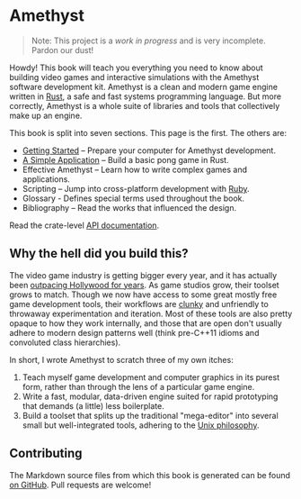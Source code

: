 # Amethyst

> Note: This project is a *work in progress* and is very incomplete. Pardon our
> dust!

Howdy! This book will teach you everything you need to know about building video
games and interactive simulations with the Amethyst software development kit.
Amethyst is a clean and modern game engine written in [Rust][rs], a safe and
fast systems programming language. But more correctly, Amethyst is a whole suite
of libraries and tools that collectively make up an engine.

[rs]: https://www.rust-lang.org/

This book is split into seven sections. This page is the first. The others are:

* [Getting Started][gs] – Prepare your computer for Amethyst development.
* [A Simple Application][sa] – Build a basic pong game in Rust.
* Effective Amethyst – Learn how to write complex games and applications.
* Scripting – Jump into cross-platform development with [Ruby][rb].
* Glossary - Defines special terms used throughout the book.
* Bibliography – Read the works that influenced the design.

[gs]: ./getting_started.html
[sa]: ./simple_application.html
[rb]: https://www.ruby-lang.org/

Read the crate-level [API documentation][ad].

[ad]: http://ebkalderon.github.io/amethyst/doc/amethyst/

## Why the hell did you build this?

The video game industry is getting bigger every year, and it has actually been
[outpacing Hollywood for years][hw]. As game studios grow, their toolset grows
to match. Though we now have access to some great mostly free game development
tools, their workflows are [clunky][ue] and unfriendly to throwaway
experimentation and iteration. Most of these tools are also pretty opaque to how
they work internally, and those that are open don't usually adhere to modern
design patterns well (think pre-C++11 idioms and convoluted class hierarchies).

[hw]: https://www.quora.com/Who-makes-more-money-Hollywood-or-the-video-game-industry
[ue]: http://cdn.dbolical.com/videos/engines/1/1/456/Unreal_Engine_4_Features_Trailer_--_GDC_2014.mp4.jpg

In short, I wrote Amethyst to scratch three of my own itches:

1. Teach myself game development and computer graphics in its purest form,
   rather than through the lens of a particular game engine.
2. Write a fast, modular, data-driven engine suited for rapid prototyping that
   demands (a little) less boilerplate.
3. Build a toolset that splits up the traditional "mega-editor" into several
   small but well-integrated tools, adhering to the [Unix philosophy][up].

[up]: https://en.wikipedia.org/wiki/Unix_philosophy

## Contributing

The Markdown source files from which this book is generated can be found
[on GitHub][md]. Pull requests are welcome!

[md]: https://github.com/ebkalderon/amethyst/tree/master/book/src

